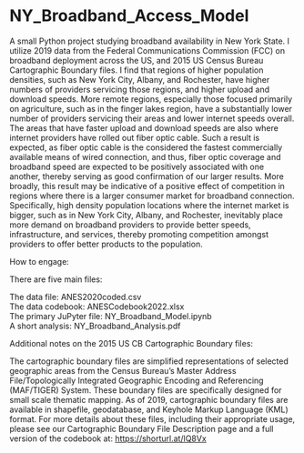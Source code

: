 # NY_Broadband_Access_Model
A small Python project studying broadband availability in New York State. I utilize 2019 data from the Federal Communications Commission (FCC) on broadband deployment across the US, and 2015 US Census Bureau Cartographic Boundary files. I find that regions of higher population densities, such as New York City, Albany, and Rochester, have higher numbers of providers servicing those regions, and higher upload and download speeds. More remote regions, especially those focused primarily on agriculture, such as in the finger lakes region, have a substantially lower number of providers servicing their areas and lower internet speeds overall. The areas that have faster upload and download speeds are also where internet providers have rolled out fiber optic cable. Such a result is expected, as fiber optic cable is the considered the fastest commercially available means of wired connection, and thus, fiber optic coverage and broadband speed are expected to be positively associated with one another, thereby serving as good confirmation of our larger results. More broadly, this result may be indicative of a positive effect of competition in regions where there is a larger consumer market for broadband connection. Specifically, high density population locations where the internet market is bigger, such as in New York City, Albany, and Rochester, inevitably place more demand on broadband providers to provide better speeds, infrastructure, and services, thereby promoting competition amongst providers to offer better products to the population.

How to engage:

There are five main files:

The data file: ANES2020coded.csv \
The data codebook: ANESCodebook2022.xlsx \
The primary JuPyter file: NY_Broadband_Model.ipynb \
A short analysis: NY_Broadband_Analysis.pdf

Additional notes on the 2015 US CB Cartographic Boundary files:

The cartographic boundary files are simplified representations of selected geographic areas from the Census Bureau’s Master Address File/Topologically Integrated Geographic Encoding and Referencing (MAF/TIGER) System. These boundary files are specifically designed for small scale thematic mapping. As of 2019, cartographic boundary files are available in shapefile, geodatabase, and Keyhole Markup Language (KML) format. For more details about these files, including their appropriate usage, please see our Cartographic Boundary File Description page and a full version of the codebook at: https://shorturl.at/lQ8Vx
